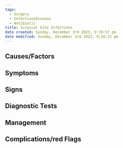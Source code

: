 ```yaml
---
tags:
  - Surgery
  - InfectiousDisease
  - Antibiotic
title: Surgical Site Infections
date created: Sunday, December 3rd 2023, 9:19:57 pm
date modified: Sunday, December 3rd 2023, 9:20:22 pm
---
```

## Causes/Factors

## Symptoms

## Signs

## Diagnostic Tests

## Management

## Complications/red Flags
